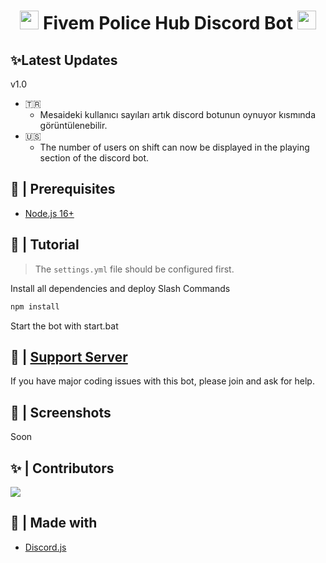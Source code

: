 <h1 align="center"><img src="./assets/logo.gif" width="30px"> Fivem Police Hub Discord Bot <img src="./assets/logo.gif" width="30px"></h1>

## ✨Latest Updates

v1.0
  - 🇹🇷
    - Mesaideki kullanıcı sayıları artık discord botunun oynuyor kısmında görüntülenebilir.
  - 🇺🇸
    - The number of users on shift can now be displayed in the playing section of the discord bot.

## 🚧 | Prerequisites

- [Node.js 16+](https://nodejs.org/en/download/)

## 📝 | Tutorial

> The `settings.yml` file should be configured first.

Install all dependencies and deploy Slash Commands
```sh
npm install
```
Start the bot with start.bat

## 📝 | [Support Server](https://discord.gg/tUE6JEYXGr)

If you have major coding issues with this bot, please join and ask for help.

## 📸 | Screenshots

Soon

## ✨ | Contributors

<a href="https://github.com/benardamorkoc/Police-Hub-Discord-Bot/graphs/contributors">
  <img src="https://contributors-img.web.app/image?repo=benardamorkoc/Police-Hub-Discord-Bot" />
</a>

## 🌟 | Made with

- [Discord.js](https://discord.js.org/)
